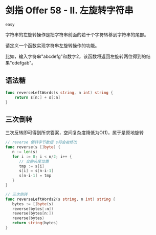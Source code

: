 # 剑指 Offer 58 - II. 左旋转字符串

`easy`

字符串的左旋转操作是把字符串前面的若干个字符转移到字符串的尾部。

请定义一个函数实现字符串左旋转操作的功能。

比如，输入字符串"abcdefg"和数字2，该函数将返回左旋转两位得到的结果"cdefgab"。

## 语法糖

```go
func reverseLeftWords(s string, n int) string {
	return s[n:] + s[:n]
}
```

## 三次倒转

三次反转即可得到所求答案，空间复杂度降低为O(1)，属于是原地旋转

```go
// reverse 倒转字节数组 s将会被修改
func reverse(s []byte) {
   n := len(s)
   for i := 0; i < n/2; i++ {
      // 交换头尾位置
      tmp := s[i]
      s[i] = s[n-i-1]
      s[n-i-1] = tmp
   }
}

// 三次倒转
func reverseLeftWords2(s string, n int) string {
   bytes := []byte(s)
   reverse(bytes[:n])
   reverse(bytes[n:])
   reverse(bytes)
   return string(bytes)
}
```